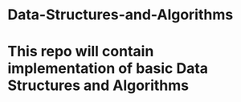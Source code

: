 # Data-Structures-and-Algorithms
# This repo will contain implementation of basic Data Structures and Algorithms